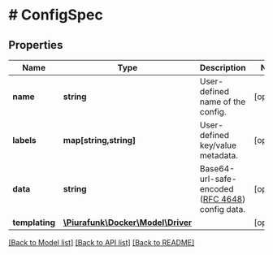 # # ConfigSpec

## Properties

Name | Type | Description | Notes
------------ | ------------- | ------------- | -------------
**name** | **string** | User-defined name of the config. | [optional] 
**labels** | **map[string,string]** | User-defined key/value metadata. | [optional] 
**data** | **string** | Base64-url-safe-encoded ([RFC 4648](https://tools.ietf.org/html/rfc4648#section-3.2)) config data. | [optional] 
**templating** | [**\Piurafunk\Docker\Model\Driver**](Driver.md) |  | [optional] 

[[Back to Model list]](../../README.md#documentation-for-models) [[Back to API list]](../../README.md#documentation-for-api-endpoints) [[Back to README]](../../README.md)


